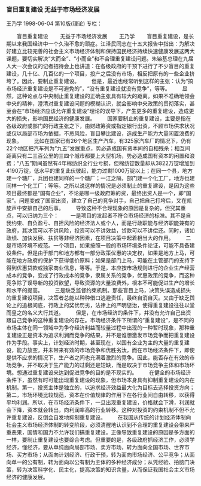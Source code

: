 ### 盲目重复建设  无益于市场经济发展
王乃学
1998-06-04
第10版(理论)
专栏：

　　盲目重复建设
　　无益于市场经济发展
　　王乃学
　　盲目重复建设，是长期以来我国经济中一个久治不愈的顽症。江泽民同志在十五大报告中指出：为解决好建立比较完善的社会主义市场经济体制和保持国民经济持续快速健康发展这两大课题，要切实解决“大而全”、“小而全”和不合理重复建设问题。朱镕基总理在九届人大一次会议的记者招待会上也讲道：在各级政府的干预下进行了不少盲目的重复建设，几十亿、几百亿的一个项目，投产之后没有市场，相反把原有的一些企业挤垮了。因此，要制止重复建设。
　　但是，最近也经常听到这样的主张：认为“搞市场经济重复建设是不可避免的”，“没有重复建设就没有竞争”，等等。
　　显然，这种论点与中央制止重复建设的正确主张具有较大的距离。如果不准确地领会中央的精神，澄清对重复建设问题的模糊认识，就会影响中央政策的贯彻落实，甚至会在“市场经济应该允许重复建设”理论的误导下，产生更多的重复建设，造成更大的损失，影响国民经济的健康发展。
　　国家要制止的重复建设，主要是指在各级政府或部门的行政主张之下，由财政筹资或指定银行出资，不顾市场供求状况或仅以局部市场为依据，不忌风险，盲目攀比建设，造成生产能力大量闲置浪费的现象。
　　比如在国家已有26个地区生产汽车，有325家汽车厂的情况下，仍有22个地区把汽车列为“九五”发展重点，势必造成国有资本间的自相残杀；相互间距离只有二三百公里的三四个城市都要上大型机场，势必造成国有资本的闲置和浪费；“八五”期间虽然有4年棉纺织全行业亏损，但棉纺锭数量却从3822万锭增加到4190万锭，低水平的重复此伏彼起，能力过剩1000万锭以上；在同一个县，地方建一个糖厂，兵团也建同样的一个糖厂；一江之隔，部门建一个化工厂，地方也建同样一个化工厂；等等。之所以说这样的情况是必须制止的重复建设，是因为这些项目最终都是“国有企业”，不论是哪一级政府筹的资，最终出资人是一个，即“国家”。问题变成了国家出资，建立了自己的竞争对手，自己把自己打垮后，又在凯旋声中安排自己的后事。
　　导致这种不合理现象的原因是复杂的，但究其重点，可以归纳为三个：
　　一是项目的发起者不符合市场经济的标准。其不是自我约束、自负盈亏、自担风险的经济法人或个人，而是行政职能与经济职能兼有的政府，其决策可以不讲风险，投资可以不讲效益，贷款可以不讲偿还。同时，诸如政绩、加快发展、扶贫等非经济因素，在项目决策中起着相当大的作用。
　　二是市场环境不规范。一个项目，如果按照一般的市场环境条件论证，可能不具备建设条件。但是由于部门和地方都有一部分政策优惠的决定权，如果是地方上马，可能在地方政府的保护下获得低价原料；如果是部门上马，可能在主管部门的支持下得到优惠贷款或独家商业信息，等等。于是，本应按市场规则进行的企业生产经营成本的竞争，变成了行政成本的竞争，隶属关系的竞争，优惠政策的竞争，而这种竞争除了误导新的投资欲望，导致资源的大量浪费外，根本不可能促进生产的增长和水平的提高。
　　三是缺乏监督约束机制。那些盲目上马，决策失误造成损失的重复建设项目，决策者总能以种种借口逃避责任，最终自消自灭。又由于缺乏舆论上的追根问底，行政上的奖优罚劣，法律上的严明惩治，使得重复建设往往以堂而皇之的名义大行其道。
　　但是，在市场经济的条件下，并没有允许自己出资跟自己竞争的这种重复建设的存在。市场经济条件下所谓的“重复建设”，是不同的市场主体在同一领域中为争夺经济利益而较量过程中出现的一种暂时现象，那种重复建设正是资本为追求利润而竞争的结果，并不是谁想激发市场竞争而把重复建设作为手段。事实上，计划经济时期，甚至现在，以国有企业为主的大量的重复建设，能力放空，并未带来有效的市场竞争和优胜劣汰，而在市场经济条件下，即使是供不应求的情况下，生产者之间也充满着激烈的竞争。因此，能否存在有效的市场竞争，并不取决于生产能力的过剩还是短缺，而是取决于市场竞争主体和市场环境。想通过重复建设来达到促进竞争的目的是不现实的。
　　在健全的市场经济条件下，虽然有时可能出现重复建设的现象，但市场本身具有抑制重复建设的内在机制。第一，投资主体是独立的，以追求经济效益最大化为目标去选择投资方向；第二，市场环境比较规范，资本在价值规律的作用下在各行业间自由转移，以获得平均利润。所以，在市场经济条件下，一旦出现重复建设，价格就会下滑，利润就会下降，资本就会转出，向利润率高的行业转移。这种对投资的约束机制不但不允许重复建设，反倒会自发地抑制重复建设。
　　在我国从传统的计划经济体制向社会主义市场经济体制的转变阶段，必须清醒地认识到不合理的重复建设会带来严重恶果，国情和国力不允许我们搞重复建设。正像导致重复建设的原因是多方面的一样，要制止重复建设也要综合考虑。但重要的是，各级政府抓经济工作，必须学经济，懂经济，要从单纯面向局部市场、卖方市场，转为面向全国市场、世界市场、买方市场；从面向计划经济、行政干预，转为面向市场经济、公平竞争；从面向单一的公有制，转为面向以公有制为主体的多种经济成分；从凭经验、拍脑门决策，转为决策科学化、民主化，提高决策的知识含量，从而保证我国社会主义市场经济的健康发展。
